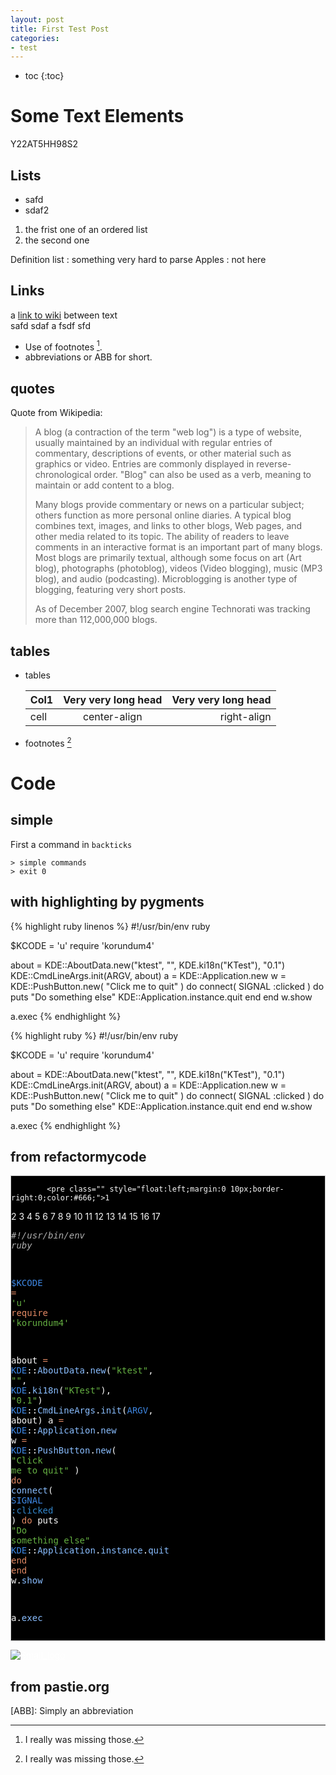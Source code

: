 ```yaml
---
layout: post
title: First Test Post
categories:
- test
---
```


* toc
{:toc}

# Some Text Elements

Y22AT5HH98S2

## Lists

- safd
- sdaf2

1. the frist one of an ordered list
2. the second one


Definition list
: something very hard to parse
Apples
: not here

## Links

a [link to wiki](http://wikipedia.org) between text <br />
safd sdaf a fsdf sfd

* Use of footnotes [^foot].
* abbreviations or ABB for short.

## quotes

Quote from Wikipedia:
> A blog (a contraction of the term "web log") is a type of website, usually maintained by an individual with regular entries of commentary, descriptions of events, or other material such as graphics or video. Entries are commonly displayed in reverse-chronological order. "Blog" can also be used as a verb, meaning to maintain or add content to a blog.
>
> Many blogs provide commentary or news on a particular subject; others function as more personal online diaries. A typical blog combines text, images, and links to other blogs, Web pages, and other media related to its topic. The ability of readers to leave comments in an interactive format is an important part of many blogs. Most blogs are primarily textual, although some focus on art (Art blog), photographs (photoblog), videos (Video blogging), music (MP3 blog), and audio (podcasting). Microblogging is another type of blogging, featuring very short posts.
>
> As of December 2007, blog search engine Technorati was tracking more than 112,000,000 blogs.

## tables


*   tables

    Col1 | Very very long head | Very very long head|
    -----|:-------------------:|-------------------:|
    cell | center-align        | right-align        |


*   footnotes [^foot]


# Code

## simple

First a command in `backticks`

    > simple commands
    > exit 0



## with highlighting by pygments

{% highlight ruby linenos %}
#!/usr/bin/env ruby

$KCODE = 'u'
require 'korundum4'

about = KDE::AboutData.new("ktest", "", KDE.ki18n("KTest"), "0.1")
KDE::CmdLineArgs.init(ARGV, about)
a = KDE::Application.new
w = KDE::PushButton.new( "Click me to quit" ) do
  connect( SIGNAL :clicked ) do
    puts "Do something else"
    KDE::Application.instance.quit
  end
end
w.show

a.exec
{% endhighlight %}

{% highlight ruby %}
#!/usr/bin/env ruby

$KCODE = 'u'
require 'korundum4'

about = KDE::AboutData.new("ktest", "", KDE.ki18n("KTest"), "0.1")
KDE::CmdLineArgs.init(ARGV, about)
a = KDE::Application.new
w = KDE::PushButton.new( "Click me to quit" ) do
  connect( SIGNAL :clicked ) do
    puts "Do something else"
    KDE::Application.instance.quit
  end
end
w.show

a.exec
{% endhighlight %}

## from refactormycode

<div style="overflow:auto;border:solid 1px #ccc;background:#000;color:#F8F8F8">
          <div class="section">
            
            <pre class="" style="float:left;margin:0 10px;border-right:0;color:#666;">1
2
3
4
5
6
7
8
9
10
11
12
13
14
15
16
17</pre>
            <pre class="sunburst"><span style="color:#AEAEAE;font-style:italic;"><span style="color:#AEAEAE;font-style:italic;">#</span>!/usr/bin/env ruby</span>

<span style="color:#3E87E3;"><span style="color:#3E87E3;">$</span>KCODE</span> <span style="color:#E28964;">=</span> <span style="color:#65B042;"><span style="color:#65B042;">'</span>u<span style="color:#65B042;">'</span></span>
<span style="color:#E28964;">require</span> <span style="color:#65B042;"><span style="color:#65B042;">'</span>korundum4<span style="color:#65B042;">'</span></span>

about <span style="color:#E28964;">=</span> <span style="color:#3E87E3;">KDE</span>::<span style="color:#89BDFF;">AboutData</span>.<span style="color:#89BDFF;">new</span>(<span style="color:#65B042;"><span style="color:#65B042;">&quot;</span>ktest<span style="color:#65B042;">&quot;</span></span>, <span style="color:#65B042;"><span style="color:#65B042;">&quot;</span><span style="color:#65B042;">&quot;</span></span>, <span style="color:#3E87E3;">KDE</span>.<span style="color:#89BDFF;">ki18n</span>(<span style="color:#65B042;"><span style="color:#65B042;">&quot;</span>KTest<span style="color:#65B042;">&quot;</span></span>), <span style="color:#65B042;"><span style="color:#65B042;">&quot;</span>0.1<span style="color:#65B042;">&quot;</span></span>)
<span style="color:#3E87E3;">KDE</span>::<span style="color:#89BDFF;">CmdLineArgs</span>.<span style="color:#89BDFF;">init</span>(<span style="color:#3E87E3;">ARGV</span>, about)
a <span style="color:#E28964;">=</span> <span style="color:#3E87E3;">KDE</span>::<span style="color:#89BDFF;">Application</span>.<span style="color:#89BDFF;">new</span>
w <span style="color:#E28964;">=</span> <span style="color:#3E87E3;">KDE</span>::<span style="color:#89BDFF;">PushButton</span>.<span style="color:#89BDFF;">new</span>( <span style="color:#65B042;"><span style="color:#65B042;">&quot;</span>Click me to quit<span style="color:#65B042;">&quot;</span></span> ) <span style="color:#E28964;">do</span>
  <span style="color:#89BDFF;">connect</span>( <span style="color:#3E87E3;">SIGNAL</span> <span style="color:#3387CC;"><span style="color:#3387CC;">:</span>clicked</span> ) <span style="color:#E28964;">do</span>
    puts <span style="color:#65B042;"><span style="color:#65B042;">&quot;</span>Do something else<span style="color:#65B042;">&quot;</span></span>
    <span style="color:#3E87E3;">KDE</span>::<span style="color:#89BDFF;">Application</span>.<span style="color:#89BDFF;">instance</span>.<span style="color:#89BDFF;">quit</span>
  <span style="color:#E28964;">end</span>
<span style="color:#E28964;">end</span>
w.<span style="color:#89BDFF;">show</span>

a.<span style="color:#89BDFF;">exec</span>
</pre>
          </div>
        </div>

<a href="http://refactormycode.com/codes/968-minimal-code-example-ruby-and-kde" style="color:#fff" title="As seen on RefactorMyCode.com"><img alt="Small_logo" src="http://refactormycode.com/images/small_logo.gif" style="border:0" /></a>


## from pastie.org

<script src='http://pastie.org/788392.js'> </script>


[^foot]: I really was missing those.

[ABB]: Simply an abbreviation



